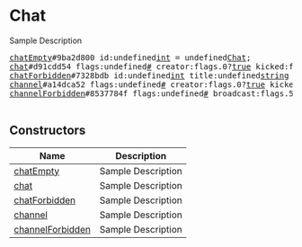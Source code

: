 # Chat

Sample Description

<pre>
<a href="../constructor/chatEmpty">chatEmpty</a>#9ba2d800 id:undefined<a href="../type/int.md">int</a> = undefined<a href="../type/Chat.md">Chat</a>;
<a href="../constructor/chat">chat</a>#d91cdd54 flags:undefined<a href="../type/#.md">#</a> creator:flags.0?<a href="../type/true.md">true</a> kicked:flags.1?<a href="../type/true.md">true</a> left:flags.2?<a href="../type/true.md">true</a> admins_enabled:flags.3?<a href="../type/true.md">true</a> admin:flags.4?<a href="../type/true.md">true</a> deactivated:flags.5?<a href="../type/true.md">true</a> id:undefined<a href="../type/int.md">int</a> title:undefined<a href="../type/string.md">string</a> photo:undefined<a href="../type/ChatPhoto.md">ChatPhoto</a> participants_count:undefined<a href="../type/int.md">int</a> date:undefined<a href="../type/int.md">int</a> version:undefined<a href="../type/int.md">int</a> migrated_to:flags.6?<a href="../type/InputChannel.md">InputChannel</a> = undefined<a href="../type/Chat.md">Chat</a>;
<a href="../constructor/chatForbidden">chatForbidden</a>#7328bdb id:undefined<a href="../type/int.md">int</a> title:undefined<a href="../type/string.md">string</a> = undefined<a href="../type/Chat.md">Chat</a>;
<a href="../constructor/channel">channel</a>#a14dca52 flags:undefined<a href="../type/#.md">#</a> creator:flags.0?<a href="../type/true.md">true</a> kicked:flags.1?<a href="../type/true.md">true</a> left:flags.2?<a href="../type/true.md">true</a> editor:flags.3?<a href="../type/true.md">true</a> moderator:flags.4?<a href="../type/true.md">true</a> broadcast:flags.5?<a href="../type/true.md">true</a> verified:flags.7?<a href="../type/true.md">true</a> megagroup:flags.8?<a href="../type/true.md">true</a> restricted:flags.9?<a href="../type/true.md">true</a> democracy:flags.10?<a href="../type/true.md">true</a> signatures:flags.11?<a href="../type/true.md">true</a> min:flags.12?<a href="../type/true.md">true</a> id:undefined<a href="../type/int.md">int</a> access_hash:flags.13?<a href="../type/long.md">long</a> title:undefined<a href="../type/string.md">string</a> username:flags.6?<a href="../type/string.md">string</a> photo:undefined<a href="../type/ChatPhoto.md">ChatPhoto</a> date:undefined<a href="../type/int.md">int</a> version:undefined<a href="../type/int.md">int</a> restriction_reason:flags.9?<a href="../type/string.md">string</a> = undefined<a href="../type/Chat.md">Chat</a>;
<a href="../constructor/channelForbidden">channelForbidden</a>#8537784f flags:undefined<a href="../type/#.md">#</a> broadcast:flags.5?<a href="../type/true.md">true</a> megagroup:flags.8?<a href="../type/true.md">true</a> id:undefined<a href="../type/int.md">int</a> access_hash:undefined<a href="../type/long.md">long</a> title:undefined<a href="../type/string.md">string</a> = undefined<a href="../type/Chat.md">Chat</a>;

</pre>

## Constructors

| Name | Description |
|------|-------------|
| [chatEmpty](../constructor/chatEmpty.md) | Sample Description |
| [chat](../constructor/chat.md) | Sample Description |
| [chatForbidden](../constructor/chatForbidden.md) | Sample Description |
| [channel](../constructor/channel.md) | Sample Description |
| [channelForbidden](../constructor/channelForbidden.md) | Sample Description |


